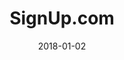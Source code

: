 ---
layout: site
title: "SignUp.com"
date: 2018-01-02
categories: [community]
version: 1.5.11
major: 1
minor: 5
patch: 11
slug: signup-com
link: https://signup.com/
submitter: lpolepeddi
permalink: /sites/:slug
---